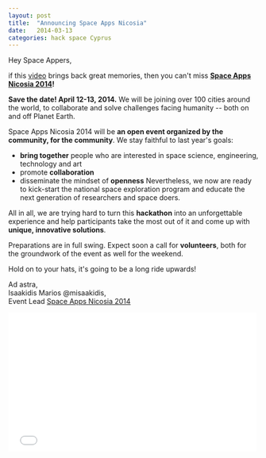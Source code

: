```yaml
---
layout: post
title:  "Announcing Space Apps Nicosia"
date:   2014-03-13 
categories: hack space Cyprus
---
```


Hey Space Appers,

if this [video](https://vimeo.com/82727889) brings back great memories, then you can't miss **[Space Apps Nicosia 2014](https://2014.spaceappschallenge.org/location/nicosia)!**

**Save the date! April 12-13, 2014.** We will be joining over 100 cities around the world, to collaborate and solve challenges facing humanity -- both on and off Planet Earth.


Space Apps Nicosia 2014 will be **an open event organized by the community, for the community**. We stay faithful to last year's goals:
- **bring together** people who are interested in space science, engineering, technology and art
- promote **collaboration**
- disseminate the mindset of **openness**
Nevertheless, we now are ready to kick-start the national space exploration program and educate the next generation of researchers and space doers.


All in all, we are trying hard to turn this **hackathon** into an unforgettable experience and help participants take the most out of it and come up with **unique, innovative solutions**.

Preparations are in full swing. Expect soon a call for **volunteers**, both for the groundwork of the event as well for the weekend.

Hold on to your hats, it's going to be a long ride upwards!

Ad astra,  
Isaakidis Marios @misaakidis,  
Event Lead [Space Apps Nicosia 2014](https://2014.spaceappschallenge.org/location/nicosia/)


<iframe src="//player.vimeo.com/video/82727889" width="500" height="281" frameborder="0" webkitallowfullscreen mozallowfullscreen allowfullscreen></iframe>
